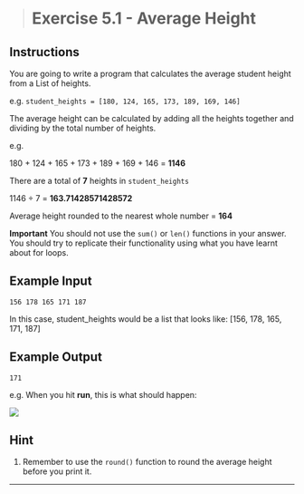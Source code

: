 > # Exercise 5.1 - Average Height

## Instructions

You are going to write a program that calculates the average student height from a List of heights. 

e.g. `student_heights = [180, 124, 165, 173, 189, 169, 146]`

The average height can be calculated by adding all the heights together and dividing by the total number of heights. 

e.g.

180 + 124 + 165 + 173 + 189 + 169 + 146 = **1146**

There are a total of **7** heights in `student_heights`

1146 ÷ 7 = **163.71428571428572**

Average height rounded to the nearest whole number = **164**

**Important** You should not use the `sum()` or `len()` functions in your answer. You should try to replicate their functionality using what you have learnt about for loops.

## Example Input 

```
156 178 165 171 187
```

In this case, student_heights would be a list that looks like: [156, 178, 165, 171, 187]

## Example Output 

```
171
```

e.g. When you hit **run**, this is what should happen: 

 
![](https://cdn.fs.teachablecdn.com/Nzb8hUVsQJ6STAGnvDCP)
 

## Hint

1. Remember to use the `round()` function to round the average height before you print it.

---
